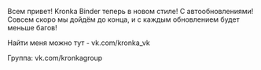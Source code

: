 Всем привет!
Kronka Binder теперь в новом стиле! С автообновлениями!
Совсем скоро мы дойдём до конца, и с каждым обновлением будет меньше багов!

Найти меня можно тут - vk.com/kronka_vk

Группа: vk.com/kronkagroup
